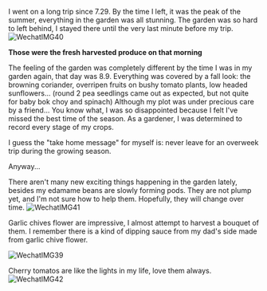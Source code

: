 I went on a long trip since 7.29. By the time I left, it was the peak of the summer, everything in the garden was all stunning. The garden was so hard to left behind, I stayed there until the very last minute before my trip. 
![WechatIMG40](https://user-images.githubusercontent.com/79727789/130333401-16fc9c6e-60ca-4a53-8f75-ca8b173ac5b0.jpeg)

**Those were the fresh harvested produce on that morning**

The feeling of the garden was completely different by the time I was in my garden again, that day was 8.9. Everything was covered by a fall look: the browning coriander, overripen fruits on bushy tomato plants, low headed sunflowers... (round 2 pea seedlings came out as expected, but not quite for baby bok choy and spinach) 
Although my plot was under precious care by a friend... You know what, I was so disappointed because I felt I've missed the best time of the season. 
As a gardener, I was determined to record every stage of my crops. 

I guess the "take home message" for myself is: never leave for an overweek trip during the growing season. 

Anyway...

There aren't many new exciting things happening in the garden lately, besides my edamame beans are slowly forming pods. They are not plump yet, and I'm not sure how to help them. Hopefully, they will change over time. 
![WechatIMG41](https://user-images.githubusercontent.com/79727789/130335661-43e84c67-9b6a-4cd4-a11b-909b6454ddb0.jpeg)


Garlic chives flower are impressive, I almost attempt to harvest a bouquet of them. I remember there is a kind of dipping sauce from my dad's side made from garlic chive flower. 

![WechatIMG39](https://user-images.githubusercontent.com/79727789/130335744-a638f3c8-9a63-4bbf-9b40-0506d2b09157.jpeg)

Cherry tomatos are like the lights in my life, love them always. 
![WechatIMG42](https://user-images.githubusercontent.com/79727789/130335763-a0213329-e49c-4d78-bd19-b644a475d66e.jpeg)


